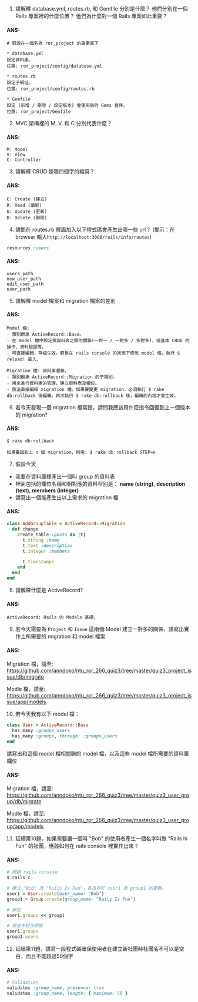 1. 請解釋 database.yml, routes.rb, 和 Gemfile 分別是什麼？ 他們分別在一個 Rails 專案裡的什麼位置？ 他們為什麼對一個 Rails 專案如此重要？

  #### ANS:
  ```
  # 假設在一個名為 ror_project 的專案底下

  * database.yml
  設定資料庫。
  位置: ror_project/config/database.yml

  * routes.rb
  設定子網址。
  位置: ror_project/config/routes.rb

  * Gemfile
  設定 (新增 / 刪除 / 設定版本) 會使用到的 Gems 套件。
  位置: ror_project/Gemfile
  ```

2. MVC 架構裡的 M, V, 和 C 分別代表什麼？ 
  #### ANS:
  ```
  M: Model
  V: View
  C: Controller 
  ```

3. 請解釋 CRUD 是哪四個字的縮寫？ 
  #### ANS:
  ```
  C: Create (建立)
  R: Read (讀取)
  U: Update (更新)
  D: Delete (刪除)
  ```

4. 請問在 routes.rb 裡面加入以下程式碼會產生出哪一些 url？ (提示：在 browser 輸入```http://localhost:3000/rails/info/routes```)
  ```ruby
  resources :users
  ```
  #### ANS:
  ```
  users_path
  new_user_path
  edit_user_path
  user_path
  ```

5. 請解釋 model 檔案和 migration 檔案的差別
  #### ANS:
  ```
  Model 檔: 
  - 類別繼承 ActiveRecord::Base。
  - 在 model 檔中設定與資料表之間的關聯(一對一 / 一對多 / 多對多)，或基本 CRUD 的操作、資料驗證等。
  - 可直接編輯，存檔生效。若是在 rails console 的狀態下修改 model 檔，執行 $ reload! 載入。

  Migration 檔: 資料庫遷移。
  - 類別繼承 ActiveRecord::Migration 的子類別。
  - 用來進行資料庫的管理，建立資料表及欄位。
  - 無法直接編輯 migration 檔。如果要變更 migration，必須執行 $ rake db:rollback 後編輯，再次執行 $ rake db:rollback 後，編輯的內容才會生效。
  ```

6. 若今天發現一個 migration 檔寫錯，請問我應該用什麼指令回復到上一個版本的 migration? 
  #### ANS: 
  ```
  $ rake db:rollback

  如果要回到上 n 個 migration，則用: $ rake db:rollback STEP=n
  ```

7. 假設今天
  * 我要在資料庫裡產出一個叫 group 的資料表
  * 裡面包括的欄位名稱和相對應的資料型別是： 
    **name (string)**,
    **description (text)**,
    **members (integer)**
  * 請寫出一個能產生出以上需求的 migration 檔
  
  #### ANS: 
  ```ruby
  class AddGroupTable < ActiveRecord::Migration
    def change
      create_table :posts do |t|
        t.string :name
        t.text :description
        t.integer :members

        t.timestamps
      end
    end
  end
  ```

8. 請解釋什麼是 ActiveRecord? 
  #### ANS: 
  ```
  ActiveRecord: Rails 的 Models 基礎。
  ```

9. 若今天需要為 ```Project``` 和 ```Issue``` 這兩個 Model 建立一對多的關係，請寫出實作上所需要的 migration 和 model 檔案 
  #### ANS:
  
  Migration 檔，請至:
  https://github.com/anndoko/ntu_ror_266_quiz3/tree/master/quiz3_project_issue/db/migrate

  Modle 檔，請至: 
  https://github.com/anndoko/ntu_ror_266_quiz3/tree/master/quiz3_project_issue/app/models
  

10. 若今天我有以下 model 檔：
  ```ruby
  class User < ActiveRecord::Base
    has_many :groups_users
    has_many :groups, through: :groups_users 
  end
  ```
  請寫出和這個 model 檔相關聯的 model 檔，以及這些 model 檔所需要的資料庫欄位
  #### ANS:
  Migration 檔，請至:
  https://github.com/anndoko/ntu_ror_266_quiz3/tree/master/quiz3_user_group/db/migrate

  Modle 檔，請至: 
  https://github.com/anndoko/ntu_ror_266_quiz3/tree/master/quiz3_user_group/app/models

11. 延續第10題，如果需要讓一個叫 "Bob" 的使用者產生一個名字叫做 "Rails Is Fun" 的社團，應該如何在 rails console 裡實作出來？
  #### ANS:
  ```ruby
  # 開啟 rails console
  $ rails c

  # 建立 "Bob" 及 "Rails Is Fun"，各自存於 user1 及 group1 的變數。 
  user1 = User.create(user_name: "Bob")
  group1 = Group.create(group_name: "Rails Is Fun")
  
  # 綁定
  user1.groups << group1

  # 檢查多對多關聯
  user1.groups
  group1.users
  ```

12. 延續第11題，請寫一段程式碼確保使用者在建立新社團時社團名不可以是空白，而且不能超過50個字
  #### ANS:
  ```ruby
  # Validation
  validates :group_name, presence: true
  validates :group_name, length: { maximum: 50 }
  ```